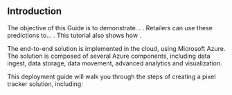 ## Introduction

The objective of this Guide is to demonstrate... .  Retailers can use these predictions to... . This tutorial also shows how .

The end-to-end solution is implemented in the cloud, using Microsoft Azure. The solution is composed of several Azure components, including data ingest, data storage, data movement, advanced analytics and visualization.

This deployment guide will walk you through the steps of creating a pixel tracker solution, including:
